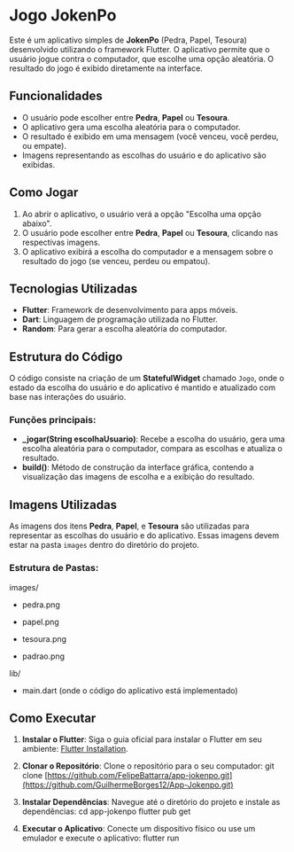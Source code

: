# Jogo JokenPo

Este é um aplicativo simples de **JokenPo** (Pedra, Papel, Tesoura) desenvolvido utilizando o framework Flutter. O aplicativo permite que o usuário jogue contra o computador, que escolhe uma opção aleatória. O resultado do jogo é exibido diretamente na interface.

## Funcionalidades

- O usuário pode escolher entre **Pedra**, **Papel** ou **Tesoura**.
- O aplicativo gera uma escolha aleatória para o computador.
- O resultado é exibido em uma mensagem (você venceu, você perdeu, ou empate).
- Imagens representando as escolhas do usuário e do aplicativo são exibidas.

## Como Jogar

1. Ao abrir o aplicativo, o usuário verá a opção "Escolha uma opção abaixo".
2. O usuário pode escolher entre **Pedra**, **Papel** ou **Tesoura**, clicando nas respectivas imagens.
3. O aplicativo exibirá a escolha do computador e a mensagem sobre o resultado do jogo (se venceu, perdeu ou empatou).

## Tecnologias Utilizadas

- **Flutter**: Framework de desenvolvimento para apps móveis.
- **Dart**: Linguagem de programação utilizada no Flutter.
- **Random**: Para gerar a escolha aleatória do computador.

## Estrutura do Código

O código consiste na criação de um **StatefulWidget** chamado `Jogo`, onde o estado da escolha do usuário e do aplicativo é mantido e atualizado com base nas interações do usuário.

### Funções principais:

- **_jogar(String escolhaUsuario)**: Recebe a escolha do usuário, gera uma escolha aleatória para o computador, compara as escolhas e atualiza o resultado.
- **build()**: Método de construção da interface gráfica, contendo a visualização das imagens de escolha e a exibição do resultado.

## Imagens Utilizadas

As imagens dos itens **Pedra**, **Papel**, e **Tesoura** são utilizadas para representar as escolhas do usuário e do aplicativo. Essas imagens devem estar na pasta `images` dentro do diretório do projeto.

### Estrutura de Pastas:

images/

  - pedra.png

  - papel.png

  - tesoura.png

  - padrao.png

lib/

  - main.dart (onde o código do aplicativo está implementado)

## Como Executar

1. **Instalar o Flutter**:
   Siga o guia oficial para instalar o Flutter em seu ambiente: [Flutter Installation](https://flutter.dev/docs/get-started/install).

2. **Clonar o Repositório**:
   Clone o repositório para o seu computador:
     git clone [https://github.com/FelipeBattarra/app-jokenpo.git](https://github.com/GuilhermeBorges12/App-Jokenpo.git)
   
3. **Instalar Dependências**: Navegue até o diretório do projeto e instale as dependências:
    cd app-jokenpo
    flutter pub get

4. **Executar o Aplicativo**: Conecte um dispositivo físico ou use um emulador e execute o aplicativo:
    flutter run

